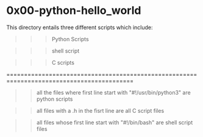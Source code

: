 0x00-python-hello_world
==========================================================

This directory entails three different scripts which include:

>>> Python Scripts

>>> shell script

>>> C scripts


==========================================================================================

>> all the files where first line start with  "#!/usr/bin/python3" are python scripts

>> all files with a .h in the fisrt line are all C script files

>> all files whose first line start with "#!/bin/bash" are shell script files
